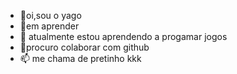 - 👋oi,sou o yago
- 👀em aprender
- 🌱 atualmente estou aprendendo a progamar jogos
- 💞️procuro colaborar com github
- 📫 me chama de pretinho kkk
